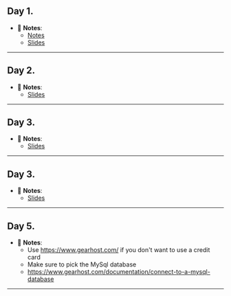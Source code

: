 ## <a name="day1"></a> Day 1. 
- :file_folder: __Notes__:
    + [Notes](https://gist.github.com/jw56578/3e92c40701de2f0a440a5e8e27b03534)
    + [Slides](https://docs.google.com/presentation/d/1EzJF-7VHM__XFvcUS747W3dOvOFFhLaTS5JPL4OM4ek/edit#slide=id.p)
    

----- 
## <a name="day2"></a> Day 2. 
- :file_folder: __Notes__:
    + [Slides](https://docs.google.com/presentation/d/1cdQjJgdFv5ZWTM7zwnslQLfz2stObwZDJWB19qRfaDs/edit#slide=id.p)
    

----- 
## <a name="day3"></a> Day 3. 
- :file_folder: __Notes__:
    + [Slides](https://docs.google.com/presentation/d/1-RxXeZebMgjXe0wYbzTYR9o6ZtMyMzU_AnA3PaMWhUU/edit#slide=id.p)
    

----- 
## <a name="day3"></a> Day 3. 
- :file_folder: __Notes__:
    + [Slides](https://docs.google.com/presentation/d/1AlFKNiAVxehbFZp5aq3D-csxgsRqPQ4E2WPjQDq1ZRk/edit)
    

----- 




## <a name="day5"></a> Day 5. 
- :file_folder: __Notes__:
    + Use https://www.gearhost.com/ if you don't want to use a credit card
    + Make sure to pick the MySql database
    + https://www.gearhost.com/documentation/connect-to-a-mysql-database
----- 
